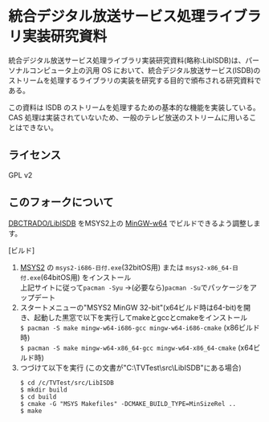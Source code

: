 統合デジタル放送サービス処理ライブラリ実装研究資料
==================================================
統合デジタル放送サービス処理ライブラリ実装研究資料(略称:LibISDB)は、パーソナルコンピュータ上の汎用 OS において、統合デジタル放送サービス(ISDB)のストリームを処理するライブラリの実装を研究する目的で頒布される研究資料である。

この資料は ISDB のストリームを処理するための基本的な機能を実装している。
CAS 処理は実装されていないため、一般のテレビ放送のストリームに用いることはできない。


ライセンス
----------
GPL v2


このフォークについて
----------
[DBCTRADO/LibISDB](https://github.com/DBCTRADO/LibISDB) をMSYS2上の [MinGW-w64](https://sourceforge.net/projects/mingw-w64) でビルドできるよう調整します。

[ビルド]
1. [MSYS2](https://www.msys2.org/) の `msys2-i686-日付.exe`(32bitOS用) または `msys2-x86_64-日付.exe`(64bitOS用) をインストール  
   上記サイトに従って`pacman -Syu` →(必要なら)`pacman -Su`でパッケージをアップデート
2. スタートメニューの"MSYS2 MinGW 32-bit"(x64ビルド時は64-bit)を開き、起動した黒窓で以下を実行してmakeとgccとcmakeをインストール  
   `$ pacman -S make mingw-w64-i686-gcc mingw-w64-i686-cmake` (x86ビルド時)  
   `$ pacman -S make mingw-w64-x86_64-gcc mingw-w64-x86_64-cmake` (x64ビルド時)
3. つづけて以下を実行 (この文書が"C:\TVTest\src\LibISDB"にある場合)
   ```
   $ cd /c/TVTest/src/LibISDB
   $ mkdir build
   $ cd build
   $ cmake -G "MSYS Makefiles" -DCMAKE_BUILD_TYPE=MinSizeRel ..
   $ make
   ```
